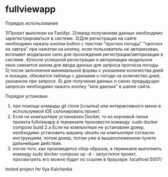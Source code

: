 # fullviewapp
Порядок использования

1)Проект выполнен на FastApi.
2)перед получением данных необходимо зарегистрироваться в системе.
3)Для регистрации на сайте необходимо нажать кнопки button с 
текстом "прогноз погоды" "прогноз на завтра"
при нажатии на кнопку, если пользователь не 
авторизован, всплывет модальное окно для прохождения 
регистрации/авторизации в системе.
4)после успешной регистрации и авторизации модальное 
окно сменится окном для ввода данных для запроса прогноза погоды.
5) после заполнения минимальной формы с указанием количества дней и локации,
обновится таблица с данными о погоде на количество дней, указанное при запросе.
6) для получения данных о своих предыдущих запросах необходимо нажать кнопку "мои данные" в шапке сайта.

Порядок установки.

1) при помощи команды git clone [ссылка] или интерактивного меню в используемой IDE склонировать проект.
2) Если на компьютере установлен Docker, то из корневой папки проекта fullviewapp в терминале произвести команду: sudo docker compose build
2.а Если на компьютере не установлен докер, необходимо установить машину ubuntu на компьютере согласно инструкциям, потом докер, потом уже в вышеизложенном пункте дальнейшие действия.
3) после того, как произведется сбор образов, в терминале выполнить команду sudo docker compose up -d - запустится проект, просмотреть его можно будет по ссылке в браузере: localhost:5007/

tested project for Ilya Kalchanka
